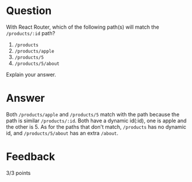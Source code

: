 # Question

With React Router, which of the following path(s) will match the `/products/:id` path?

1. `/products`
2. `/products/apple`
3. `/products/5`
4. `/products/5/about`

Explain your answer.

# Answer
Both `/products/apple` and `/products/5` match with the path because the path is similar `/products/:id`. Both have a dynamic id(:id), one is apple and the other is 5.  As for the paths that don't match, `/products` has no dynamic id, and `/products/5/about` has an extra `/about`.

# Feedback

3/3 points
